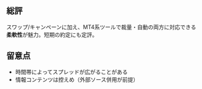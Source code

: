 ## 総評
スワップ/キャンペーンに加え、MT4系ツールで裁量・自動の両方に対応できる**柔軟性**が魅力。短期の約定にも定評。

## 留意点
- 時間帯によってスプレッドが広がることがある
- 情報コンテンツは控えめ（外部ソース併用が前提）
